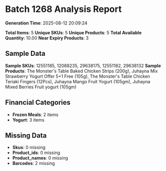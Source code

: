 # Batch 1268 Analysis Report

**Generation Time**: 2025-08-12 20:09:24

**Total Items**: 5
**Unique SKUs**: 5
**Unique Products**: 5
**Total Available Quantity**: 10.00
**Near Expiry Products**: 3

## Sample Data
**Sample SKUs**: 12551185, 12088235, 29638175, 12551182, 29638132
**Sample Products**: The Monster's Table Baked Chicken Strips (200g), Juhayna Mix Strawberry Yogurt Offer 5+1 Free (105g), The Monster's Table Chicken Teriaki Fingers (12Pcs), Juhayna Mango Fruit Yogurt (105gm), Juhayna Mixed Berries Fruit yogurt (105gm)

## Financial Categories
- **Frozen Meals**: 2 items
- **Yogurt**: 3 items

## Missing Data
- **Skus**: 0 missing
- **Product_ids**: 0 missing
- **Product_names**: 0 missing
- **Barcodes**: 2 missing
